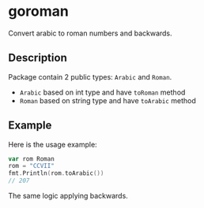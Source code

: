 # goroman

Convert arabic to roman numbers and backwards.

## Description

Package contain 2 public types: `Arabic` and `Roman`.

- `Arabic` based on int type and have `toRoman` method
- `Roman` based on string type and have `toArabic` method

## Example

Here is the usage example:

```go
var rom Roman
rom = "CCVII"
fmt.Println(rom.toArabic())
// 207
```

The same logic applying backwards.